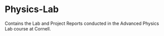 # Physics-Lab
Contains the Lab and Project Reports conducted in the Advanced Physics Lab course at Cornell.
